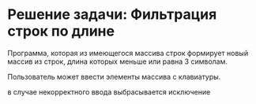 # Решение задачи: Фильтрация строк по длине

Программа, которая из имеющегося массива строк формирует новый массив из строк, длина которых меньше или равна 3 символам.

Пользователь может ввести элементы массива с клавиатуры.

в случае некорректного ввода выбрасывается исключение
